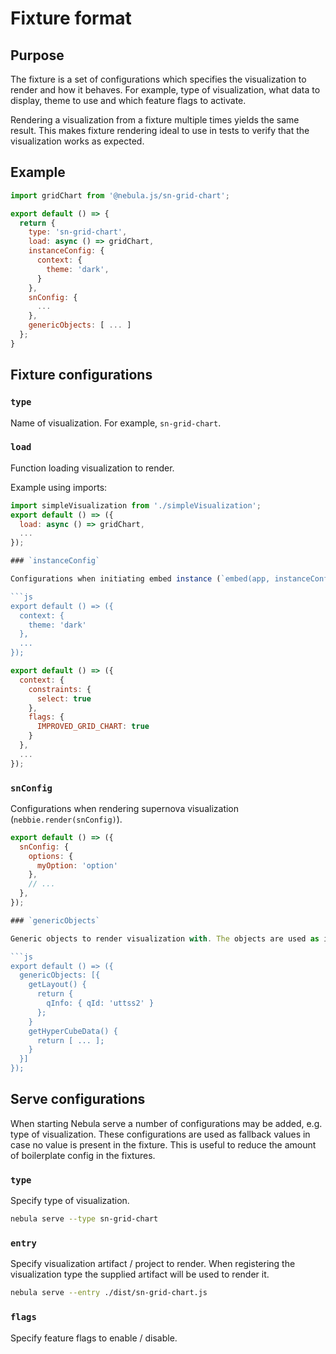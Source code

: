 # Fixture format

## Purpose

The fixture is a set of configurations which specifies the visualization to render and how it behaves. For example, type of visualization, what data to display, theme to use and which feature flags to activate.

Rendering a visualization from a fixture multiple times yields the same result. This makes fixture rendering ideal to use in tests to verify that the visualization works as expected.

## Example

```js
import gridChart from '@nebula.js/sn-grid-chart';

export default () => {
  return {
    type: 'sn-grid-chart',
    load: async () => gridChart,
    instanceConfig: {
      context: {
        theme: 'dark',
      }
    },
    snConfig: {
      ...
    },
    genericObjects: [ ... ]
  };
}
```

## Fixture configurations

### `type`

Name of visualization. For example, `sn-grid-chart`.

### `load`

Function loading visualization to render.

Example using imports:

```js
import simpleVisualization from './simpleVisualization';
export default () => ({
  load: async () => gridChart,
  ...
});

### `instanceConfig`

Configurations when initiating embed instance (`embed(app, instanceConfig)`).

```js
export default () => ({
  context: {
    theme: 'dark'
  },
  ...
});
```

```js
export default () => ({
  context: {
    constraints: {
      select: true
    },
    flags: {
      IMPROVED_GRID_CHART: true
    }
  },
  ...
});
```

### `snConfig`

Configurations when rendering supernova visualization (`nebbie.render(snConfig)`).

```js
export default () => ({
  snConfig: {
    options: {
      myOption: 'option'
    },
    // ...
  },
});

### `genericObjects`

Generic objects to render visualization with. The objects are used as input to `EnigmaMocker` to base mock upon. See `@nebula.js/enigma-mocker` for more details.

```js
export default () => ({
  genericObjects: [{
    getLayout() {
      return {
        qInfo: { qId: 'uttss2' }
      };
    }
    getHyperCubeData() {
      return [ ... ];
    }
  }]
});
```

## Serve configurations

When starting Nebula serve a number of configurations may be added, e.g. type of visualization. These configurations are used as fallback values in case no value is present in the fixture. This is useful to reduce the amount of boilerplate config in the fixtures.

### `type`

Specify type of visualization.

```sh
nebula serve --type sn-grid-chart
```

### `entry`

Specify visualization artifact / project to render. When registering the visualization type the supplied artifact will be used to render it.

```sh
nebula serve --entry ./dist/sn-grid-chart.js
```

### `flags`

Specify feature flags to enable / disable.
